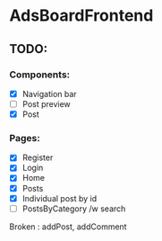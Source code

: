 # AdsBoardFrontend

## TODO: 
### Components: 
- [X] Navigation bar
- [ ] Post preview
- [X] Post
### Pages:
- [X] Register
- [X] Login
- [X] Home
- [X] Posts
- [X] Individual post by id
- [ ] PostsByCategory /w search

Broken : addPost, addComment


